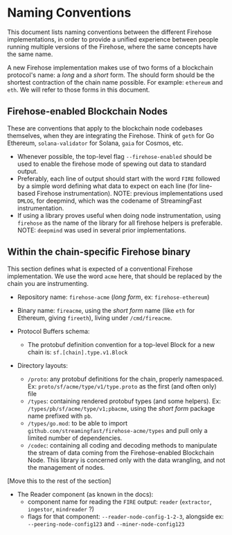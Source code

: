 # Naming Conventions

This document lists naming conventions between the different Firehose implementations, in order to provide a unified experience between people running multiple versions of the Firehose, where the same concepts have the same name.

A new Firehose implementation makes use of two forms of a blockchain protocol's name: a _long_ and a _short_ form. The should form should be the shortest contraction of the chain name possible.  For example: `ethereum` and `eth`. We will refer to those forms in this document.&#x20;

## Firehose-enabled Blockchain Nodes

These are conventions that apply to the blockchain node codebases themselves, when they are integrating the Firehose. Think of `geth` for Go Ethereum, `solana-validator` for Solana,  `gaia` for Cosmos, etc.

* Whenever possible, the top-level flag  `--firehose-enabled` should be used to enable the firehose mode of spewing out data to standard output.
* Preferably, each line of output should start with the word `FIRE` followed by a simple word defining what data to expect on each line (for line-based Firehose instrumentation). NOTE: previous implementations used `DMLOG`, for deepmind, which was the codename of StreamingFast instrumentation.
* If using a library proves useful when doing node instrumentation, using `firehose` as the name of the library for all firehose helpers is preferable. NOTE: `deepmind` was used in several prior implementations.

## Within the chain-specific Firehose binary

This section defines what is expected of a conventional Firehose implementation. We use the word `acme` here, that should be replaced by the chain you are instrumenting.

* Repository name: `firehose-acme` (_long form_, ex: `firehose-ethereum`)
* Binary name: `fireacme`, using the _short form_ name (like `eth` for Ethereum, giving `fireeth`), living under `/cmd/fireacme`.
* Protocol Buffers schema:
  * The protobuf definition convention for a top-level Block for a new chain is: `sf.[chain].type.v1.Block`
*   Directory layouts:

    * `/proto`: any protobuf definitions for the chain, properly namespaced. Ex:  `proto/sf/acme/type/v1/type.proto` as the first (and often only) file
    * `/types`: containing rendered protobuf types (and some helpers). Ex: `/types/pb/sf/acme/type/v1;pbacme`, using the _short form_ package name prefixed with `pb`.
    * `/types/go.mod`: to be able to import `github.com/streamingfast/firehose-acme/types` and pull only a limited number of dependencies.
    * `/codec`: containing all coding and decoding methods to manipulate the stream of data coming from the Firehose-enabled Blockchain Node. This library is concerned only with the data wrangling, and not the management of nodes.



\[Move this to the rest of the section]



* The Reader component (as known in the docs):
  * component name for reading the `FIRE` output: `reader` (`extractor`, `ingestor`, `mindreader` ?)
  * flags for that component: `--reader-node-config-1-2-3`, alongside ex: `--peering-node-config123` and `--miner-node-config123`
